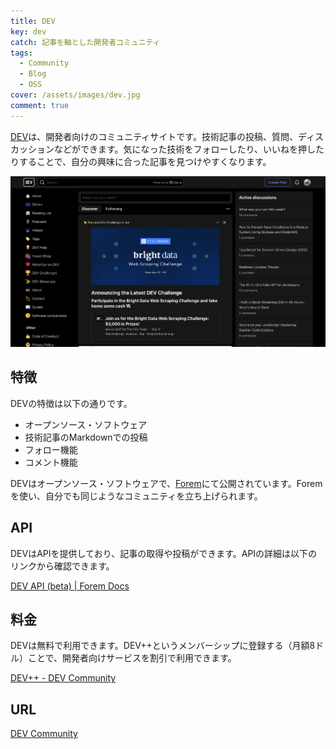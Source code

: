 ```yaml
---
title: DEV
key: dev
catch: 記事を軸とした開発者コミュニティ
tags:
  - Community
  - Blog
  - OSS
cover: /assets/images/dev.jpg
comment: true
---
```


[DEV](https://dev.to/)は、開発者向けのコミュニティサイトです。技術記事の投稿、質問、ディスカッションなどができます。気になった技術をフォローしたり、いいねを押したりすることで、自分の興味に合った記事を見つけやすくなります。

[![DEVのWebサイト](/assets/images/dev.jpg)](https://dev.to/)

<!--more-->

## 特徴

DEVの特徴は以下の通りです。

- オープンソース・ソフトウェア
- 技術記事のMarkdownでの投稿
- フォロー機能
- コメント機能

DEVはオープンソース・ソフトウェアで、[Forem](https://github.com/forem/forem)にて公開されています。Foremを使い、自分でも同じようなコミュニティを立ち上げられます。

## API

DEVはAPIを提供しており、記事の取得や投稿ができます。APIの詳細は以下のリンクから確認できます。

[DEV API \(beta\) \| Forem Docs](https://developers.forem.com/api/v0)

## 料金

DEVは無料で利用できます。DEV++というメンバーシップに登録する（月額8ドル）ことで、開発者向けサービスを割引で利用できます。

[DEV\+\+ \- DEV Community](https://dev.to/++)

## URL

[DEV Community](https://dev.to/)
